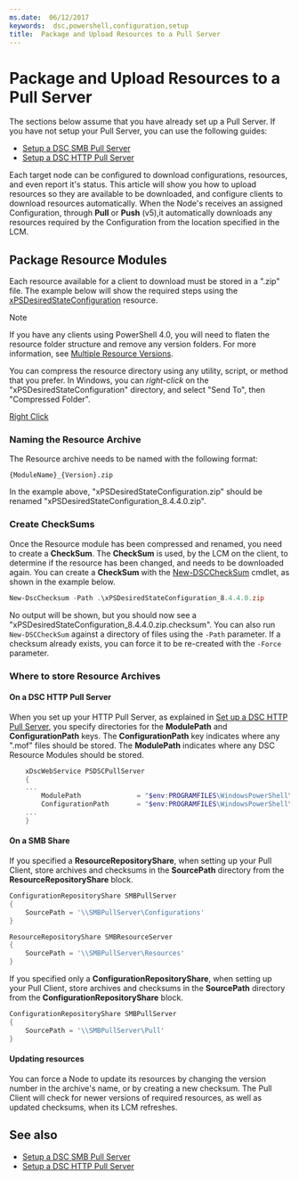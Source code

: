 ```yaml
---
ms.date:  06/12/2017
keywords:  dsc,powershell,configuration,setup
title:  Package and Upload Resources to a Pull Server
---
```


# Package and Upload Resources to a Pull Server

The sections below assume that you have already set up a Pull Server. If you have not setup your Pull Server, you can use the following guides:

- [Setup a DSC SMB Pull Server](pullServerSmb.md)
- [Setup a DSC HTTP Pull Server](pullServer.md)

Each target node can be configured to download configurations, resources, and even report it's status. This article will show you how to upload resources so they are available to be downloaded, and configure clients to download resources automatically. When the Node's receives an assigned Configuration, through **Pull** or **Push** (v5),it automatically downloads any resources required by the Configuration from the location specified in the LCM.

## Package Resource Modules

Each resource available for a client to download must be stored in a ".zip" file. The example below will show the required steps using the [xPSDesiredStateConfiguration](https://www.powershellgallery.com/packages/xPSDesiredStateConfiguration/8.4.0.0) resource.

> [!NOTE]
> If you have any clients using PowerShell 4.0, you will need to flaten the resource folder structure and remove any version folders. For more information, see [Multiple Resource Versions](import-dscresource.md#multiple-resource-versions).

You can compress the resource directory using any utility, script, or method that you prefer. In Windows, you can *right-click* on the "xPSDesiredStateConfiguration" directory, and select "Send To", then "Compressed Folder".

[Right Click](./media/right-click.gif)

### Naming the Resource Archive

The Resource archive needs to be named with the following format:

```
{ModuleName}_{Version}.zip
```

In the example above, "xPSDesiredStateConfiguration.zip" should be renamed "xPSDesiredStateConfiguration_8.4.4.0.zip".

### Create CheckSums

Once the Resource module has been compressed and renamed, you need to create a **CheckSum**.  The **CheckSum** is used, by the LCM on the client, to determine if the resource has been changed, and needs to be downloaded again. You can create a **CheckSum** with the [New-DSCCheckSum](/powershell/module/psdesiredstateconfiguration/new-dscchecksum) cmdlet, as shown in the example below.

```powershell
New-DscChecksum -Path .\xPSDesiredStateConfiguration_8.4.4.0.zip
```

No output will be shown, but you should now see a "xPSDesiredStateConfiguration_8.4.4.0.zip.checksum". You can also run `New-DSCCheckSum` against a directory of files using the `-Path` parameter. If a checksum already exists, you can force it to be re-created with the `-Force` parameter.

### Where to store Resource Archives

#### On a DSC HTTP Pull Server

When you set up your HTTP Pull Server, as explained in [Set up a DSC HTTP Pull Server](pullServer.md), you specify directories for the **ModulePath** and **ConfigurationPath** keys. The **ConfigurationPath** key indicates where any ".mof" files should be stored. The **ModulePath** indicates where any DSC Resource Modules should be stored.

```powershell
    xDscWebService PSDSCPullServer
    {
    ...
        ModulePath              = "$env:PROGRAMFILES\WindowsPowerShell\DscService\Modules"
        ConfigurationPath       = "$env:PROGRAMFILES\WindowsPowerShell\DscService\Configuration"
    ...
    }

```

#### On a SMB Share

If you specified a **ResourceRepositoryShare**, when setting up your Pull Client, store archives and checksums in the **SourcePath** directory from the **ResourceRepositoryShare** block.

```powershell
ConfigurationRepositoryShare SMBPullServer
{
    SourcePath = '\\SMBPullServer\Configurations'
}

ResourceRepositoryShare SMBResourceServer
{
    SourcePath = '\\SMBPullServer\Resources'
}
```

If you specified only a **ConfigurationRepositoryShare**, when setting up your Pull Client, store archives and checksums in the **SourcePath** directory from the **ConfigurationRepositoryShare** block.

```powershell
ConfigurationRepositoryShare SMBPullServer
{
    SourcePath = '\\SMBPullServer\Pull'
}
```

#### Updating resources

You can force a Node to update its resources by changing the version number in the archive's name, or by creating a new checksum. The Pull Client will check for newer versions of required resources, as well as updated checksums, when its LCM refreshes.

## See also

- [Setup a DSC SMB Pull Server](pullServerSmb.md)
- [Setup a DSC HTTP Pull Server](pullServer.md)
